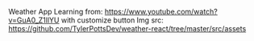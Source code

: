 Weather App
Learning from: https://www.youtube.com/watch?v=GuA0_Z1llYU with customize button
Img src: https://github.com/TylerPottsDev/weather-react/tree/master/src/assets
